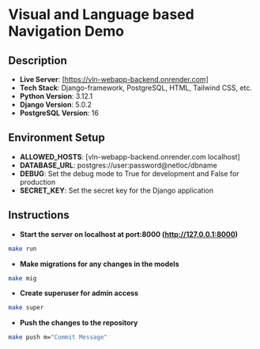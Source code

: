 # Visual and Language based Navigation Demo

## Description
<!-- Mention the live-server address here -->
- **Live Server**: [https://vln-webapp-backend.onrender.com]
- **Tech Stack**: Django-framework, PostgreSQL, HTML, Tailwind CSS, etc.
- **Python Version**: 3.12.1
- **Django Version**: 5.0.2
- **PostgreSQL Version**: 16

## Environment Setup
- **ALLOWED_HOSTS**: [vln-webapp-backend.onrender.com localhost]
- **DATABASE_URL**: postgres://user:password@netloc/dbname
- **DEBUG**: Set the debug mode to True for development and False for production
- **SECRET_KEY**: Set the secret key for the Django application


## Instructions
- **Start the server on localhost at port:8000 (http://127.0.0.1:8000)**
```bash
make run
```
- **Make migrations for any changes in the models**
```bash
make mig
```

- **Create superuser for admin access**
```bash
make super
```

- **Push the changes to the repository**
```bash
make push m="Commit Message"
```

<!-- 

# DBMS-LAB
## Contributors
- Grace Sharma
- Umang Singla
- Vineet Amol Pippal
- Mradul Agrawal
- Subhajyoti Halder
## Instruction
- **Create virtual environment**
```bash
sudo pip install virtualenv      # This may already be installed
virtualenv .env                  # Create a virtual environment
```
- **Run** start.sh **bash To Start Web Application**
```bash
./start.sh                       # All neccessary library will be downloaded
```
- **Open http://127.0.0.1:8000 in  your browser**
 
-->